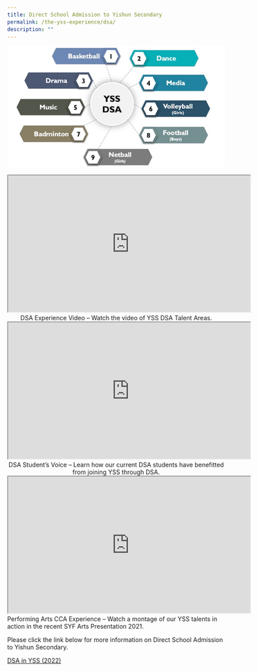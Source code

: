 ```yaml
---
title: Direct School Admission to Yishun Secondary
permalink: /the-yss-experience/dsa/
description: ""
---
```

![](/images/YSS_DSA.jpg)



<iframe width="560" height="315" src="https://www.youtube.com/embed/Ea_swGnMzGE" title="YouTube video player" frameborder="1" allow="accelerometer; autoplay; clipboard-write; encrypted-media; gyroscope; picture-in-picture; web-share" allowfullscreen></iframe>
<div style="text-align:center">DSA Experience Video – Watch the video of YSS DSA Talent Areas.</div>

<iframe width="560" height="315" src="https://www.youtube.com/embed/W8aq4VI-3Hc" title="YouTube video player" frameborder="1" allow="accelerometer; autoplay; clipboard-write; encrypted-media; gyroscope; picture-in-picture; web-share" allowfullscreen></iframe><br>
<div style="text-align:center">DSA Student’s Voice – Learn how our current DSA students have benefitted from joining YSS through DSA.</div>

<iframe width="560" height="315" src="https://www.youtube.com/embed/q_8WndVHWXU" title="YouTube video player" frameborder="1" allow="accelerometer; autoplay; clipboard-write; encrypted-media; gyroscope; picture-in-picture; web-share" allowfullscreen></iframe><br>
Performing Arts CCA Experience – Watch a montage of our YSS talents in action in the recent SYF Arts Presentation 2021.

	
Please click the link below for more information on Direct School Admission to Yishun Secondary.

[DSA in YSS (2022)]([](/files/YSS%20DSA%202022%20Website%20update.pdf))